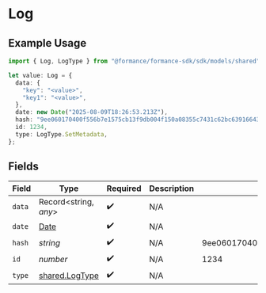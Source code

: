 # Log

## Example Usage

```typescript
import { Log, LogType } from "@formance/formance-sdk/sdk/models/shared";

let value: Log = {
  data: {
    "key": "<value>",
    "key1": "<value>",
  },
  date: new Date("2025-08-09T18:26:53.213Z"),
  hash: "9ee060170400f556b7e1575cb13f9db004f150a08355c7431c62bc639166431e",
  id: 1234,
  type: LogType.SetMetadata,
};
```

## Fields

| Field                                                                                         | Type                                                                                          | Required                                                                                      | Description                                                                                   | Example                                                                                       |
| --------------------------------------------------------------------------------------------- | --------------------------------------------------------------------------------------------- | --------------------------------------------------------------------------------------------- | --------------------------------------------------------------------------------------------- | --------------------------------------------------------------------------------------------- |
| `data`                                                                                        | Record<string, *any*>                                                                         | :heavy_check_mark:                                                                            | N/A                                                                                           |                                                                                               |
| `date`                                                                                        | [Date](https://developer.mozilla.org/en-US/docs/Web/JavaScript/Reference/Global_Objects/Date) | :heavy_check_mark:                                                                            | N/A                                                                                           |                                                                                               |
| `hash`                                                                                        | *string*                                                                                      | :heavy_check_mark:                                                                            | N/A                                                                                           | 9ee060170400f556b7e1575cb13f9db004f150a08355c7431c62bc639166431e                              |
| `id`                                                                                          | *number*                                                                                      | :heavy_check_mark:                                                                            | N/A                                                                                           | 1234                                                                                          |
| `type`                                                                                        | [shared.LogType](../../../sdk/models/shared/logtype.md)                                       | :heavy_check_mark:                                                                            | N/A                                                                                           |                                                                                               |